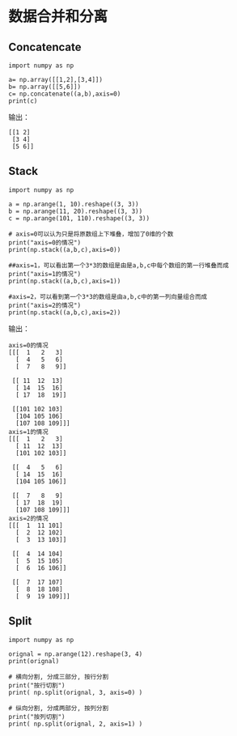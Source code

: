 # 数据合并和分离  

## Concatencate
	
	import numpy as np
	
	a= np.array([[1,2],[3,4]])
	b= np.array([[5,6]])
	c= np.concatenate((a,b),axis=0)
	print(c)

输出：

	[[1 2]
	 [3 4]
	 [5 6]]


## Stack

	import numpy as np
	
	a = np.arange(1, 10).reshape((3, 3))
	b = np.arange(11, 20).reshape((3, 3))
	c = np.arange(101, 110).reshape((3, 3))
	
	# axis=0可以认为只是将原数组上下堆叠，增加了0维的个数
	print("axis=0的情况")
	print(np.stack((a,b,c),axis=0))
	
	##axis=1，可以看出第一个3*3的数组是由是a,b,c中每个数组的第一行堆叠而成
	print("axis=1的情况")
	print(np.stack((a,b,c),axis=1))
	
	#axis=2，可以看到第一个3*3的数组是由a,b,c中的第一列向量组合而成
	print("axis=2的情况")
	print(np.stack((a,b,c),axis=2))

输出：

	axis=0的情况
	[[[  1   2   3]
	  [  4   5   6]
	  [  7   8   9]]
	
	 [[ 11  12  13]
	  [ 14  15  16]
	  [ 17  18  19]]
	
	 [[101 102 103]
	  [104 105 106]
	  [107 108 109]]]
	axis=1的情况
	[[[  1   2   3]
	  [ 11  12  13]
	  [101 102 103]]
	
	 [[  4   5   6]
	  [ 14  15  16]
	  [104 105 106]]
	
	 [[  7   8   9]
	  [ 17  18  19]
	  [107 108 109]]]
	axis=2的情况
	[[[  1  11 101]
	  [  2  12 102]
	  [  3  13 103]]
	
	 [[  4  14 104]
	  [  5  15 105]
	  [  6  16 106]]
	
	 [[  7  17 107]
	  [  8  18 108]
	  [  9  19 109]]]


## Split

	import numpy as np
	
	orignal = np.arange(12).reshape(3, 4)
	print(orignal)
	
	# 横向分割, 分成三部分, 按行分割
	print("按行切割")
	print( np.split(orignal, 3, axis=0) )
	
	# 纵向分割, 分成两部分, 按列分割
	print("按列切割")
	print( np.split(orignal, 2, axis=1) )

